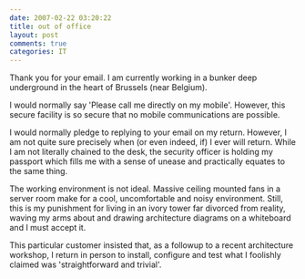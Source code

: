 ```yaml
---
date: 2007-02-22 03:20:22
title: out of office
layout: post
comments: true
categories: IT
---
```

Thank you for your email. I am currently working in a bunker deep
underground in the heart of Brussels (near Belgium).

I would normally say 'Please call me directly on my mobile'. However,
this secure facility is so secure that no mobile communications are
possible.

I would normally pledge to replying to your email on my return. However,
I am not quite sure precisely when (or even indeed, if) I ever will
return. While I am not literally chained to the desk, the security
officer is holding my passport which fills me with a sense of unease and
practically equates to the same thing.

The working environment is not ideal. Massive ceiling mounted fans in a
server room make for a cool, uncomfortable and noisy environment. Still,
this is my punishment for living in an ivory tower far divorced from
reality, waving my arms about and drawing architecture diagrams on a
whiteboard and I must accept it.

This particular customer insisted that, as a followup to a recent
architecture workshop, I return in person to install, configure and test
what I foolishly claimed was 'straightforward and trivial'.
